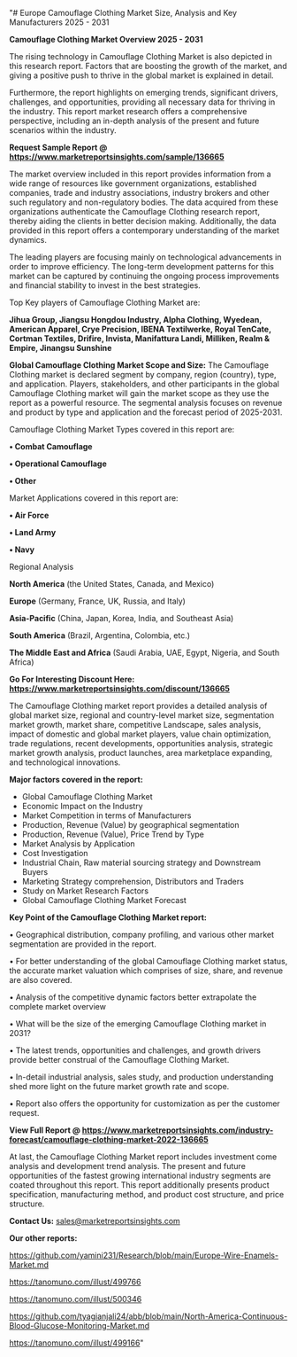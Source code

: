 "# Europe Camouflage Clothing Market Size, Analysis and Key Manufacturers 2025 - 2031

<Strong> Camouflage Clothing Market Overview 2025 - 2031</strong>

The rising technology in Camouflage Clothing Market is also depicted in this research report. Factors that are boosting the growth of the market, and giving a positive push to thrive in the global market is explained in detail.

Furthermore, the report highlights on emerging trends, significant drivers, challenges, and opportunities, providing all necessary data for thriving in the industry. This report market research offers a comprehensive perspective, including an in-depth analysis of the present and future scenarios within the industry.

<strong>Request Sample Report @ <a href=https://www.marketreportsinsights.com/sample/136665>https://www.marketreportsinsights.com/sample/136665</a></strong>

The market overview included in this report provides information from a wide range of resources like government organizations, established companies, trade and industry associations, industry brokers and other such regulatory and non-regulatory bodies. The data acquired from these organizations authenticate the Camouflage Clothing research report, thereby aiding the clients in better decision making. Additionally, the data provided in this report offers a contemporary understanding of the market dynamics.

The leading players are focusing mainly on technological advancements in order to improve efficiency. The long-term development patterns for this market can be captured by continuing the ongoing process improvements and financial stability to invest in the best strategies.

Top Key players of Camouflage Clothing Market are:

<strong>Jihua Group, Jiangsu Hongdou Industry, Alpha Clothing, Wyedean, American Apparel, Crye Precision, IBENA Textilwerke, Royal TenCate, Cortman Textiles, Drifire, Invista, Manifattura Landi, Milliken, Realm & Empire, Jinangsu Sunshine</strong>

<strong><b>Global Camouflage Clothing Market Scope and Size:</b></strong>
The Camouflage Clothing market is declared segment by company, region (country), type, and application. Players, stakeholders, and other participants in the global Camouflage Clothing market will gain the market scope as they use the report as a powerful resource. The segmental analysis focuses on revenue and product by type and application and the forecast period of 2025-2031.

Camouflage Clothing Market Types covered in this report are:

<strong>• Combat Camouflage

• Operational Camouflage

• Other</strong>

Market Applications covered in this report are:

<strong>• Air Force

• Land Army

• Navy</strong> 

Regional Analysis

<strong>North America</strong> (the United States, Canada, and Mexico)

<strong>Europe</strong> (Germany, France, UK, Russia, and Italy)

<strong>Asia-Pacific</strong> (China, Japan, Korea, India, and Southeast Asia)

<strong>South America</strong> (Brazil, Argentina, Colombia, etc.)

<strong>The Middle East and Africa</strong> (Saudi Arabia, UAE, Egypt, Nigeria, and South Africa)

<strong>Go For Interesting Discount Here: <a href=https://www.marketreportsinsights.com/discount/136665>https://www.marketreportsinsights.com/discount/136665</a></strong>

The Camouflage Clothing market report provides a detailed analysis of global market size, regional and country-level market size, segmentation market growth, market share, competitive Landscape, sales analysis, impact of domestic and global market players, value chain optimization, trade regulations, recent developments, opportunities analysis, strategic market growth analysis, product launches, area marketplace expanding, and technological innovations.

<strong><b>Major factors covered in the report:</b></strong>
<ul>
  <li>Global Camouflage Clothing Market </li>
  <li>Economic Impact on the Industry</li>
  <li>Market Competition in terms of Manufacturers</li>
  <li>Production, Revenue (Value) by geographical segmentation</li>
  <li>Production, Revenue (Value), Price Trend by Type</li>
  <li>Market Analysis by Application</li>
  <li>Cost Investigation</li>
  <li>Industrial Chain, Raw material sourcing strategy and Downstream Buyers</li>
  <li>Marketing Strategy comprehension, Distributors and Traders</li>
  <li>Study on Market Research Factors</li>
  <li>Global Camouflage Clothing Market Forecast</li>
</ul>

<strong><b>Key Point of the Camouflage Clothing Market report:</b></strong>

• Geographical distribution, company profiling, and various other market segmentation are provided in the report.

• For better understanding of the global Camouflage Clothing market status, the accurate market valuation which comprises of size, share, and revenue are also covered.

• Analysis of the competitive dynamic factors better extrapolate the complete market overview

• What will be the size of the emerging Camouflage Clothing market in 2031?

• The latest trends, opportunities and challenges, and growth drivers provide better construal of the Camouflage Clothing Market.

• In-detail industrial analysis, sales study, and production understanding shed more light on the future market growth rate and scope.

• Report also offers the opportunity for customization as per the customer request.

<strong><b>View Full Report @ <a href=https://www.marketreportsinsights.com/industry-forecast/camouflage-clothing-market-2022-136665>https://www.marketreportsinsights.com/industry-forecast/camouflage-clothing-market-2022-136665</a></b></strong>


At last, the Camouflage Clothing Market report includes investment come analysis and development trend analysis. The present and future opportunities of the fastest growing international industry segments are coated throughout this report. This report additionally presents product specification, manufacturing method, and product cost structure, and price structure.

<strong>Contact Us:</strong>
sales@marketreportsinsights.com

<strong>Our other reports:</strong>

<a href=https://github.com/yamini231/Research/blob/main/Europe-Wire-Enamels-Market.md>https://github.com/yamini231/Research/blob/main/Europe-Wire-Enamels-Market.md</a>

<a href=https://tanomuno.com/illust/499766>https://tanomuno.com/illust/499766</a>

<a href=https://tanomuno.com/illust/500346>https://tanomuno.com/illust/500346</a>

<a href=https://github.com/tyagianjali24/abb/blob/main/North-America-Continuous-Blood-Glucose-Monitoring-Market.md>https://github.com/tyagianjali24/abb/blob/main/North-America-Continuous-Blood-Glucose-Monitoring-Market.md</a>

<a href=https://tanomuno.com/illust/499166>https://tanomuno.com/illust/499166</a>"
